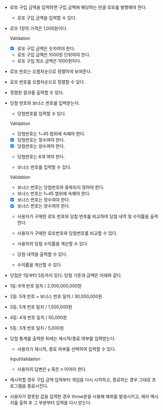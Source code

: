 - 로또 구입 금액을 입력하면 구입 금액에 해당하는 만큼 로또를 발행해야 한다.
  - 로또 구입 금액을 입력할 수 있다.
- 로또 1장의 가격은 1,000원이다.

  Validation

  - [x] 로또 구입 금액은 숫자여야 한다.
  - 로또 구입 금액은 1000원 단위여야 한다.
  - 로또 구입 최소 금액은 1000원이다.

- 로또 번호는 오름차순으로 정렬하여 보여준다.

- 로또 번호를 오름차순으로 정렬할 수 있다.
- 정렬한 결과를 출력할 수 있다.

- 당첨 번호와 보너스 번호를 입력받는다.

  - 당첨번호를 입력할 수 있다.

  Validation

  - 당첨번호는 1~45 범위에 속해야 한다.
  - [x] 당첨번호는 정수여야 한다.
  - [x] 당첨번호는 양수여야 한다.
  - 당첨번호는 6개 여야 한다.

  - 보너스 번호를 입력할 수 있다.

  Validation

  - 보너스 번호는 당첨번호와 중복되지 않아야 한다.
  - 보너스 번호는 1~45 범위에 속해야 한다.
  - [x] 보너스 번호는 정수여야 한다.
  - [x] 보너스 번호는 양수여야 한다.

  - 사용자가 구매한 로또 번호와 당첨 번호를 비교하여 당첨 내역 및 수익률을 출력한다.

  - 사용자가 구매한 로또번호와 당첨번호를 비교할 수 있다.
  - 사용자의 당첨 수익률을 계산할 수 있다.
  - 당첨 내역을 출력할 수 있다.
  - 수익률을 계산할 수 있다.

- 당첨은 1등부터 5등까지 있다. 당첨 기준과 금액은 아래와 같다.
- 1등: 6개 번호 일치 / 2,000,000,000원
- 2등: 5개 번호 + 보너스 번호 일치 / 30,000,000원
- 3등: 5개 번호 일치 / 1,500,000원
- 4등: 4개 번호 일치 / 50,000원
- 5등: 3개 번호 일치 / 5,000원

- 당첨 통계를 출력한 뒤에는 재시작/종료 여부를 입력받는다.

  - 사용자가 재시작, 종료 여부를 선택하여 입력할 수 있다.

  InputValidation

  - 사용자의 답변은 y 혹은 n 이어야 한다.

- 재시작할 경우 구입 금액 입력부터 게임을 다시 시작하고, 종료하는 경우 그대로 프로그램을 종료시킨다.

- 사용자가 잘못된 값을 입력한 경우 throw문을 사용해 예외를 발생시키고, 에러 메시지를 출력 후 그 부분부터 입력을 다시 받는다.
